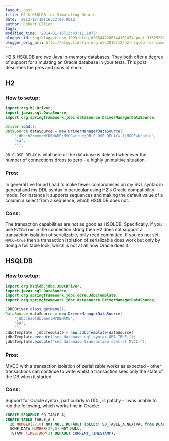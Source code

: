 ```yaml
---
layout: post
title: H2 & HSQLDB for Simulating Oracle
date: '2013-12-10T16:22:00.001Z'
author: Robert Elliot
tags:
modified_time: '2014-01-16T13:43:11.107Z'
blogger_id: tag:blogger.com,1999:blog-8805447266344101474.post-3762527646654832426
blogger_orig_url: http://blog.lidalia.org.uk/2013/12/h2-hsqldb-for-simulating-oracle.html
---
```


H2 & HSQLDB are two Java in-memory databases. They both offer a degree of
support for simulating an Oracle database in your tests. This post describes the
pros and cons of each.

## H2
### How to setup:

```java
import org.h2.Driver;
import javax.sql.DataSource;
import org.springframework.jdbc.datasource.DriverManagerDataSource;

Driver.load();
DataSource dataSource = new DriverManagerDataSource(
    "jdbc:h2:mem:MYDBNAME;MVCC=true;DB_CLOSE_DELAY=-1;MODE=Oracle",
    "sa",
    "");

```

`DB_CLOSE_DELAY` is vital here or the database is deleted whenever the number of
connections drops to zero - a highly unintuitive situation.

### Pros:
In general I've found I had to make fewer compromises on my SQL syntax in
general and my DDL syntax in particular using H2's Oracle compatibility mode.
For instance it supports sequences and making the default value of a column a
select from a sequence, which HSQLDB does not.

### Cons:
The transaction capabilities are not as good as HSQLDB. Specifically, if you use
`MVCC=true` in the connection string then H2 does not support a transaction
isolation of serializable, only read committed. If you do not set `MVCC=true`
then a transaction isolation of serializable does work but only by doing a full
table lock, which is not at all how Oracle does it.

## HSQLDB
### How to setup:
```java
import org.hsqldb.jdbc.JDBCDriver;
import javax.sql.DataSource;
import org.springframework.jdbc.core.JdbcTemplate;
import org.springframework.jdbc.datasource.DriverManagerDataSource;

JDBCDriver.class.getName();
DataSource dataSource = new DriverManagerDataSource(
    "jdbc:hsqldb:mem:MYDBNAME",
    "sa",
    "")
JdbcTemplate  jdbcTemplate = new JdbcTemplate(dataSource)
jdbcTemplate.execute("set database sql syntax ORA TRUE;");
jdbcTemplate.execute("set database transaction control MVCC;");

```

### Pros:
MVCC with a transaction isolation of serializable works as expected - other
transactions can continue to write whilst a transaction sees only the state of
the DB when it started.

### Cons:
Support for Oracle syntax, particularly in DDL, is patchy - I was unable to run
the following, which works fine in Oracle:
```sql
CREATE SEQUENCE SQ_TABLE_A;
CREATE TABLE TABLE_A (
  ID NUMBER(22,0) NOT NULL DEFAULT (SELECT SQ_TABLE_A.NEXTVAL from DUAL),
  SOME_DATA NUMBER(22,0) NOT NULL,
  TSTAMP TIMESTAMP(3) DEFAULT CURRENT_TIMESTAMP);

```
